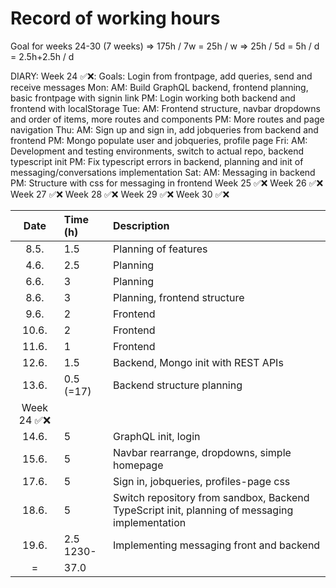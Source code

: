 # Record of working hours

Goal for weeks 24-30 (7 weeks)
  => 175h / 7w = 25h / w
  => 25h / 5d = 5h / d = 2.5h+2.5h / d

DIARY:
  Week 24 ✅❌: Goals: Login from frontpage, add queries, send and receive messages
    Mon: 
      AM: Build GraphQL backend, frontend planning, basic frontpage with signin link
      PM: Login working both backend and frontend with localStorage
    Tue:
      AM: Frontend structure, navbar dropdowns and order of items, more routes and components
      PM: More routes and page navigation
    Thu:
      AM: Sign up and sign in, add jobqueries from backend and frontend
      PM: Mongo populate user and jobqueries, profile page
    Fri:
      AM: Development and testing environments, switch to actual repo, backend typescript init
      PM: Fix typescript errors in backend, planning and init of messaging/conversations implementation
    Sat:
      AM: Messaging in backend
      PM: Structure with css for messaging in frontend
  Week 25 ✅❌
  Week 26 ✅❌
  Week 27 ✅❌
  Week 28 ✅❌
  Week 29 ✅❌
  Week 30 ✅❌

| Date  | Time (h)  | Description   |
| :----:|:-----     | :-----        |
| 8.5.  | 1.5       | Planning of features |
| 4.6.  | 2.5       | Planning |
| 6.6.  | 3         | Planning |
| 8.6.  | 3         | Planning, frontend structure |
| 9.6.  | 2         | Frontend |
| 10.6. | 2         | Frontend |
| 11.6. | 1         | Frontend |
| 12.6. | 1.5       | Backend, Mongo init with REST APIs |
| 13.6. | 0.5 (=17) | Backend structure planning |
| Week 24 ✅❌ |||   
| 14.6. | 5   | GraphQL init, login |
| 15.6. | 5   | Navbar rearrange, dropdowns, simple homepage  |
| 17.6. | 5   | Sign in, jobqueries, profiles-page css |
| 18.6. | 5   | Switch repository from sandbox, Backend TypeScript init, planning of messaging implementation |
| 19.6. | 2.5 1230-  | Implementing messaging front and backend |
| =     | 37.0      |               |
